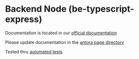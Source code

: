 # Backend Node (be-typescript-express)

Documentation is located in our [official documentation](https://www.opendevstack.org/ods-documentation/opendevstack/3.x/quickstarters/be-typescript-express.html)

Please update documentation in the [antora page directory](https://github.com/opendevstack/ods-quickstarters/tree/master/docs/modules/ROOT/pages)

Tested thru [automated tests](../tests/be-typescript-express)
